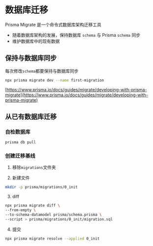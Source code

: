 # 数据库迁移

Prisma Migrate 是一个命令式数据库架构迁移工具

- 随着数据库架构的发展，保持数据库 `schema` 与 Prisma `schema` 同步
- 维护数据库中的现有数据

## 保持与数据库同步

每次修改`schema`都要保持与数据库同步

```bash
npx prisma migrate dev --name first-migration
```

[https://www.prisma.io/docs/guides/migrate/developing-with-prisma-migrate](https://www.prisma.io/docs/guides/migrate/developing-with-prisma-migrate)

## 从已有数据库迁移

### 自检数据库

```bash
prisma db pull
```

### 创建迁移基线

1. 移除`migrations`文件夹

2. 新建文件

```bash
mkdir -p prisma/migrations/0_init
```

3. diff

```bash
npx prisma migrate diff \
--from-empty \
--to-schema-datamodel prisma/schema.prisma \
--script > prisma/migrations/0_init/migration.sql
```

4. 提交

```bash
npx prisma migrate resolve --applied 0_init
```
